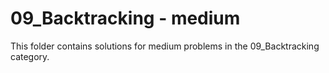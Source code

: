 # 09_Backtracking - medium
This folder contains solutions for medium problems in the 09_Backtracking category.
